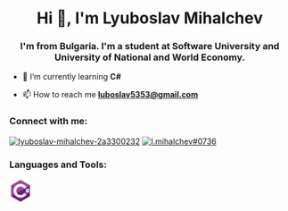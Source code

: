 <h1 align="center">Hi 👋, I'm Lyuboslav Mihalchev</h1>
<h3 align="center">I'm from Bulgaria. I'm a student at Software University and University of National and World Economy.</h3>

- 🌱 I’m currently learning **C#**

- 📫 How to reach me **luboslav5353@gmail.com**

<h3 align="left">Connect with me:</h3>
<p align="left">
<a href="https://linkedin.com/in/lyuboslav-mihalchev-2a3300232" target="blank"><img align="center" src="https://raw.githubusercontent.com/rahuldkjain/github-profile-readme-generator/master/src/images/icons/Social/linked-in-alt.svg" alt="lyuboslav-mihalchev-2a3300232" height="30" width="40" /></a>
<a href="https://discord.gg/l.mihalchev#0736" target="blank"><img align="center" src="https://raw.githubusercontent.com/rahuldkjain/github-profile-readme-generator/master/src/images/icons/Social/discord.svg" alt="l.mihalchev#0736" height="30" width="40" /></a>
</p>

<h3 align="left">Languages and Tools:</h3>
<p align="left"> <a href="https://www.w3schools.com/cs/" target="_blank" rel="noreferrer"> <img src="https://raw.githubusercontent.com/devicons/devicon/master/icons/csharp/csharp-original.svg" alt="csharp" width="40" height="40"/> </a> </p>
